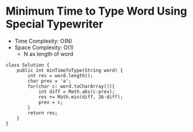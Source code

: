 # Minimum Time to Type Word Using Special Typewriter

- Time Complexity: O(N)
- Space Complexity: O(1)
  - N as length of word

```
class Solution {
    public int minTimeToType(String word) {
        int res = word.length();
        char prev = 'a';
        for(char c: word.toCharArray()){
            int diff = Math.abs(c-prev);
            res += Math.min(diff, 26-diff);
            prev = c;
        }
        return res;
    }
}
```
